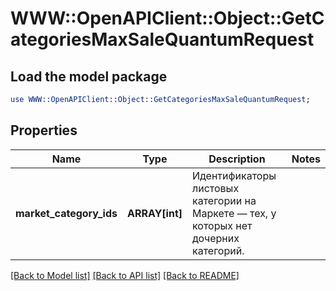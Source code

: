 # WWW::OpenAPIClient::Object::GetCategoriesMaxSaleQuantumRequest

## Load the model package
```perl
use WWW::OpenAPIClient::Object::GetCategoriesMaxSaleQuantumRequest;
```

## Properties
Name | Type | Description | Notes
------------ | ------------- | ------------- | -------------
**market_category_ids** | **ARRAY[int]** | Идентификаторы листовых категории на Маркете — тех, у которых нет дочерних категорий. | 

[[Back to Model list]](../README.md#documentation-for-models) [[Back to API list]](../README.md#documentation-for-api-endpoints) [[Back to README]](../README.md)


